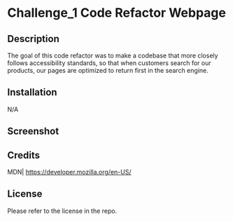 # Challenge_1 Code Refactor Webpage

## Description

The goal of this code refactor was to make a codebase that more closely follows accessibility standards, so that when customers search for our products, our pages are optimized to return first in the search engine.  


## Installation

N/A

## Screenshot





## Credits

MDN| https://developer.mozilla.org/en-US/

## License

Please refer to the license in the repo.